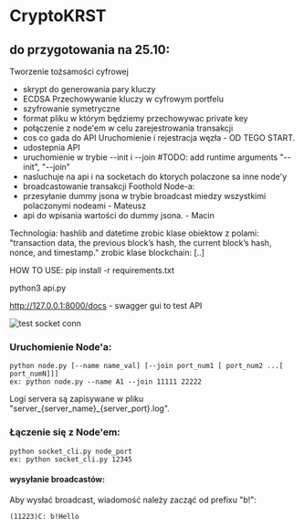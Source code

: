 # CryptoKRST
## do przygotowania na 25.10:
Tworzenie tożsamości cyfrowej 
- skrypt do generowania pary kluczy
- ECDSA
Przechowywanie kluczy w cyfrowym portfelu
- szyfrowanie symetryczne
- format pliku w którym będziemy przechowywac private key
- połączenie z node'em w celu zarejestrowania transakcji
- cos co gada do API
Uruchomienie i rejestracja węzła - OD TEGO START.
- udostepnia API
- uruchomienie w trybie --init i --join                         #TODO: add runtime arguments "--init", "--join"
- nasluchuje na api i na socketach do ktorych polaczone sa inne node'y
- broadcastowanie transakcji
Foothold Node-a:
- przesyłanie dummy jsona w trybie broadcast miedzy wszystkimi polaczonymi nodeami - Mateusz
- api do wpisania wartości do dummy jsona. - Macin


Technologia:
hashlib and datetime 
zrobic klase obiektow z polami: "transaction data, the previous block’s hash, the current block’s hash, nonce, and timestamp."
zrobic klase blockchain: [..]

HOW TO USE:
pip install -r requirements.txt

python3 api.py  

http://127.0.0.1:8000/docs - swagger gui to test API

![test socket conn](https://i.imgur.com/LWxQduQ.png)

### Uruchomienie Node'a:
    python node.py [--name name_val] [--join port_num1 [ port_num2 ...[ port_numN]]]
    ex: python node.py --name A1 --join 11111 22222

Logi servera są zapisywane w pliku  "server_{server_name}_{server_port}.log".

### Łączenie się z Node'em:
    python socket_cli.py node_port
    ex: python socket_cli.py 12345
#### wysyłanie broadcastów:
Aby wysłać broadcast, wiadomość należy zacząć od prefixu "b!":

    (11223)C: b!Hello

